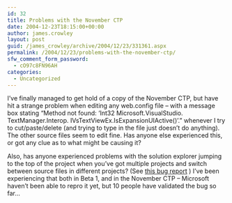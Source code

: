 ```yaml
---
id: 32
title: Problems with the November CTP
date: 2004-12-23T18:15:00+00:00
author: james.crowley
layout: post
guid: /james_crowley/archive/2004/12/23/331361.aspx
permalink: /2004/12/23/problems-with-the-november-ctp/
sfw_comment_form_password:
  - cO97c8FN96AH
categories:
  - Uncategorized
---
```

I&#8217;ve finally managed to get hold of a copy of the November CTP, but have hit a strange problem when editing any web.config file &#8211; with a message box stating &#8220;Method not found: &#8216;Int32 Microsoft.VisualStudio. TextManager.Interop. IVsTextViewEx.IsExpansionUIActive()&#8217;.&#8221; whenever I try to cut/paste/delete (and trying to type in the file just doesn&#8217;t do anything). The other source files seem to edit fine. Has anyone else experienced this, or got any clue as to what might be causing it?

Also, has anyone experienced problems with the solution explorer jumping to the top of the project when you&#8217;ve got multiple projects and switch between source files in different projects? (See [this bug report](%20http://lab.msdn.microsoft.com/productfeedback/viewfeedback.aspx?feedbackid=d25762c2-447b-47ab-be71-059ee904325c%20) ) I&#8217;ve been experiencing that both in Beta 1, and in the November CTP &#8211; Microsoft haven&#8217;t been able to repro it yet, but 10 people have validated the bug so far&#8230;